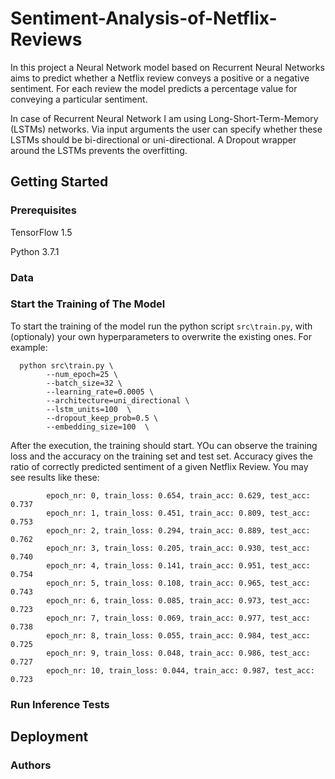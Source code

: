 # Sentiment-Analysis-of-Netflix-Reviews

In this project a Neural Network model based on Recurrent Neural Networks aims to predict whether a Netflix review conveys a positive or a negative sentiment. For each review the model predicts a percentage value for conveying a particular sentiment.

In case of Recurrent Neural Network I am using Long-Short-Term-Memory (LSTMs) networks. Via input arguments the user can specify whether these LSTMs should be bi-directional or uni-directional. A Dropout wrapper around the LSTMs prevents the overfitting.

## Getting Started
### Prerequisites

TensorFlow 1.5

Python 3.7.1

### Data

### Start the Training of The Model

To start the training of the model run the python script `src\train.py`, with (optionaly) your own hyperparameters to overwrite the existing ones. For example:

      python src\train.py \
            --num_epoch=25 \
            --batch_size=32 \
            --learning_rate=0.0005 \
            --architecture=uni_directional \
            --lstm_units=100  \
            --dropout_keep_prob=0.5 \
            --embedding_size=100  \
            
After the execution, the training should start. YOu can observe the training loss and the accuracy on the training set and test set. Accuracy gives the ratio of correctly predicted sentiment of a given Netflix Review. You may see results like these:
       
            epoch_nr: 0, train_loss: 0.654, train_acc: 0.629, test_acc: 0.737
            epoch_nr: 1, train_loss: 0.451, train_acc: 0.809, test_acc: 0.753
            epoch_nr: 2, train_loss: 0.294, train_acc: 0.889, test_acc: 0.762
            epoch_nr: 3, train_loss: 0.205, train_acc: 0.930, test_acc: 0.740
            epoch_nr: 4, train_loss: 0.141, train_acc: 0.951, test_acc: 0.754
            epoch_nr: 5, train_loss: 0.108, train_acc: 0.965, test_acc: 0.743
            epoch_nr: 6, train_loss: 0.085, train_acc: 0.973, test_acc: 0.723
            epoch_nr: 7, train_loss: 0.069, train_acc: 0.977, test_acc: 0.738
            epoch_nr: 8, train_loss: 0.055, train_acc: 0.984, test_acc: 0.725
            epoch_nr: 9, train_loss: 0.048, train_acc: 0.986, test_acc: 0.727
            epoch_nr: 10, train_loss: 0.044, train_acc: 0.987, test_acc: 0.723

### Run Inference Tests



## Deployment


### Authors
